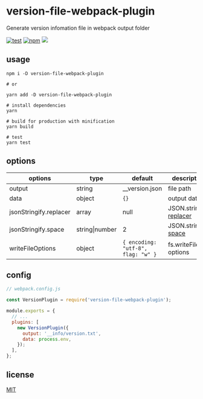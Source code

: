 # version-file-webpack-plugin

Generate version infomation file in webpack output folder

[![test](https://github.com/wangcch/version-file-webpack-plugin/actions/workflows/main.yml/badge.svg)](https://github.com/wangcch/version-file-webpack-plugin/actions/workflows/main.yml)
[![npm](https://img.shields.io/npm/v/version-file-webpack-plugin.svg)](https://www.npmjs.com/package/version-file-webpack-plugin)
[![](https://img.shields.io/github/license/wangcch/version-file-webpack-plugin)](https://github.com/wangcch/version-file-webpack-plugin/blob/main/LICENSE)

## usage

```shell
npm i -D version-file-webpack-plugin

# or

yarn add -D version-file-webpack-plugin
```

```shell
# install dependencies
yarn

# build for production with minification
yarn build

# test
yarn test
```

## options

| options                | type           | default                            | description                                                                                                                |
| ---------------------- | -------------- | ---------------------------------- | -------------------------------------------------------------------------------------------------------------------------- |
| output                 | string         | \_\_version.json                   | file path                                                                                                                  |
| data                   | object         | `{}`                               | output data                                                                                                                |
| jsonStringify.replacer | array          | null                               | JSON.stringify [replacer](https://developer.mozilla.org/en-US/docs/Web/JavaScript/Reference/Global_Objects/JSON/stringify) |
| jsonStringify.space    | string\|number | 2                                  | JSON.stringify [space](https://developer.mozilla.org/en-US/docs/Web/JavaScript/Reference/Global_Objects/JSON/stringify)    |
| writeFileOptions       | object         | `{ encoding: "utf-8", flag: "w" }` | fs.writeFile options                                                                                                       |

## config

```js
// webpack.config.js

const VersionPlugin = require('version-file-webpack-plugin');

module.exports = {
  // ...
  plugins: [
    new VersionPlugin({
      output: '__info/version.txt',
      data: process.env,
    });
  ],
};
```

## license

[MIT](./LICENSE)
